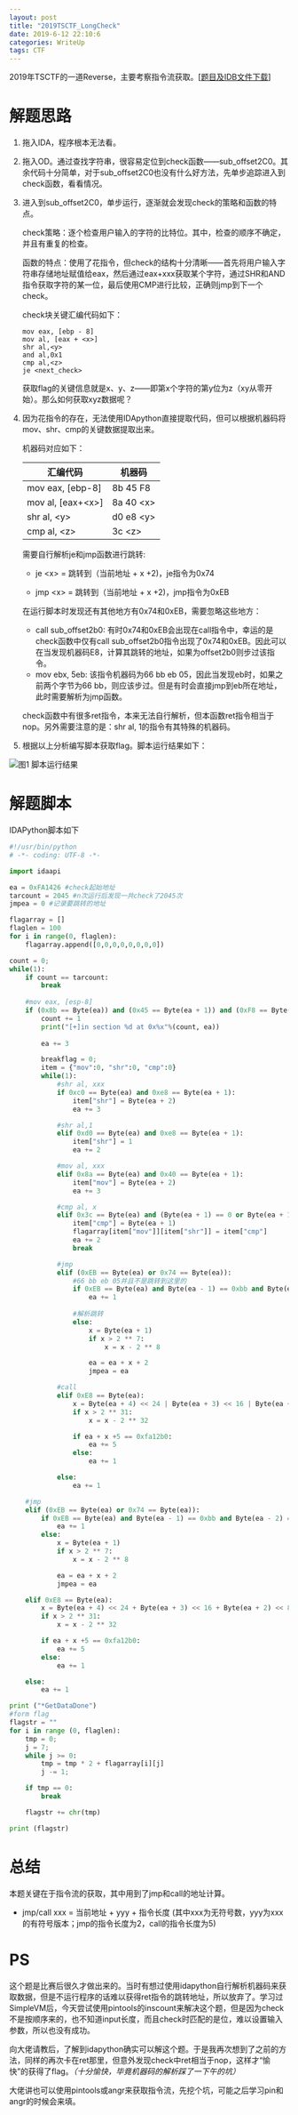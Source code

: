 ```yaml
---
layout: post
title: "2019TSCTF_LongCheck"
date: 2019-6-12 22:10:6
categories: WriteUp
tags: CTF
---
```


2019年TSCTF的一道Reverse，主要考察指令流获取。[[题目及IDB文件下载](https://github.com/chrishuppor/attachToBlog/tree/master)]


# 解题思路

1. 拖入IDA，程序根本无法看。

2. 拖入OD。通过查找字符串，很容易定位到check函数——sub_offset2C0。其余代码十分简单，对于sub_offset2C0也没有什么好方法，先单步追踪进入到check函数，看看情况。

3. 进入到sub_offset2C0，单步运行，逐渐就会发现check的策略和函数的特点。

   check策略：逐个检查用户输入的字符的比特位。其中，检查的顺序不确定，并且有重复的检查。

   函数的特点：使用了花指令，但check的结构十分清晰——首先将用户输入字符串存储地址赋值给eax，然后通过eax+xxx获取某个字符，通过SHR和AND指令获取字符的某一位，最后使用CMP进行比较，正确则jmp到下一个check。

   check块关键汇编代码如下：

   ```汇编
   mov eax, [ebp - 8]
   mov al, [eax + <x>]
   shr al,<y>
   and al,0x1
   cmp al,<z>
   je <next_check>
   ```

   获取flag的关键信息就是x、y、z——即第x个字符的第y位为z（xy从零开始）。那么如何获取xyz数据呢？

4. 因为花指令的存在，无法使用IDApython直接提取代码，但可以根据机器码将mov、shr、cmp的关键数据提取出来。

   机器码对应如下：

   | 汇编代码           | 机器码     |
   | ------------------ | ---------- |
   | mov eax, [ebp-8]   | 8b 45 F8   |
   | mov al, [eax+<x\>] | 8a 40 <x\> |
   | shr al, <y\>       | d0 e8 <y\> |
   | cmp al, <z\>       | 3c <z\>    |

   需要自行解析je和jmp函数进行跳转:

   * je <x\> = 跳转到（当前地址 + x +2)，je指令为0x74

   * jmp <x\> = 跳转到（当前地址 + x +2)，jmp指令为0xEB

   在运行脚本时发现还有其他地方有0x74和0xEB，需要忽略这些地方：

   * call sub_offset2b0: 有时0x74和0xEB会出现在call指令中，幸运的是check函数中仅有call sub_offset2b0指令出现了0x74和0xEB。因此可以在当发现机器码E8，计算其跳转的地址，如果为offset2b0则步过该指令。
   * mov ebx, 5eb: 该指令机器码为66 bb eb 05，因此当发现eb时，如果之前两个字节为66 bb，则应该步过。但是有时会直接jmp到eb所在地址，此时需要解析为jmp函数。

   check函数中有很多ret指令，本来无法自行解析，但本函数ret指令相当于nop。另外需要注意的是：shr al, 1的指令有其特殊的机器码。

5. 根据以上分析编写脚本获取flag。脚本运行结果如下：

![图1 脚本运行结果](https://chrishuppor.github.io/image/Snipaste_2019-06-12_21-38-43.PNG)

# 解题脚本

IDAPython脚本如下

```python
#!/usr/bin/python
# -*- coding: UTF-8 -*-

import idaapi

ea = 0xFA1426 #check起始地址
tarcount = 2045 #n次运行后发现一共check了2045次
jmpea = 0 #记录要跳转的地址

flagarray = []
flaglen = 100
for i in range(0, flaglen):
	flagarray.append([0,0,0,0,0,0,0,0])

count = 0;
while(1):
	if count == tarcount:
		break
        
	#mov eax, [esp-8]
	if (0x8b == Byte(ea)) and (0x45 == Byte(ea + 1)) and (0xF8 == Byte(ea + 2)):
		count += 1
		print("[+]in section %d at 0x%x"%(count, ea))
        
		ea += 3

		breakflag = 0;
		item = {"mov":0, "shr":0, "cmp":0}
		while(1):
			#shr al, xxx
			if 0xc0 == Byte(ea) and 0xe8 == Byte(ea + 1):
				item["shr"] = Byte(ea + 2)
				ea += 3

			#shr al,1
			elif 0xd0 == Byte(ea) and 0xe8 == Byte(ea + 1):
				item["shr"] = 1
				ea += 2

			#mov al, xxx
			elif 0x8a == Byte(ea) and 0x40 == Byte(ea + 1):
				item["mov"] = Byte(ea + 2)
				ea += 3

			#cmp al, x
			elif 0x3c == Byte(ea) and (Byte(ea + 1) == 0 or Byte(ea + 1) == 1):
				item["cmp"] = Byte(ea + 1)
				flagarray[item["mov"]][item["shr"]] = item["cmp"]
				ea += 2
				break

			#jmp
			elif (0xEB == Byte(ea) or 0x74 == Byte(ea)):
				#66 bb eb 05并且不是跳转到这里的
				if 0xEB == Byte(ea) and Byte(ea - 1) == 0xbb and Byte(ea - 2) == 0x66 and ea != jmpea:
					ea += 1
                 
                #解析跳转
				else:
					x = Byte(ea + 1)
					if x > 2 ** 7:
						x = x - 2 ** 8

					ea = ea + x + 2
					jmpea = ea

			#call
			elif 0xE8 == Byte(ea):
				x = Byte(ea + 4) << 24 | Byte(ea + 3) << 16 | Byte(ea + 2) << 8 | Byte(ea + 1)
				if x > 2 ** 31:
					x = x - 2 ** 32

				if ea + x +5 == 0xfa12b0:
					ea += 5
				else:
					ea += 1

			else:
				ea += 1

	#jmp
	elif (0xEB == Byte(ea) or 0x74 == Byte(ea)):
		if 0xEB == Byte(ea) and Byte(ea - 1) == 0xbb and Byte(ea - 2) == 0x66 and ea != jmpea:
			ea += 1
		else:
			x = Byte(ea + 1)
			if x > 2 ** 7:
				x = x - 2 ** 8

			ea = ea + x + 2
			jmpea = ea

	elif 0xE8 == Byte(ea):
		x = Byte(ea + 4) << 24 + Byte(ea + 3) << 16 + Byte(ea + 2) << 8 + Byte(ea + 1)
		if x > 2 ** 31:
			x = x - 2 ** 32

		if ea + x +5 == 0xfa12b0:
			ea += 5
		else:
			ea += 1

	else:
		ea += 1

print ("*GetDataDone")
#form flag
flagstr = ""
for i in range (0, flaglen):
	tmp = 0;
	j = 7;
	while j >= 0: 
		tmp = tmp * 2 + flagarray[i][j]
		j -= 1;

	if tmp == 0:
		break

	flagstr += chr(tmp)

print (flagstr)
```

# 总结

本题关键在于指令流的获取，其中用到了jmp和call的地址计算。

* jmp/call xxx = 当前地址 + yyy + 指令长度 (其中xxx为无符号数，yyy为xxx的有符号版本；jmp的指令长度为2，call的指令长度为5)

# PS

这个题是比赛后很久才做出来的。当时有想过使用idapython自行解析机器码来获取数据，但是不运行程序的话难以获得ret指令的跳转地址，所以放弃了。学习过SimpleVM后，今天尝试使用pintools的inscount来解决这个题，但是因为check不是按顺序来的，也不知道input长度，而且check时匹配的是位，难以设置输入参数，所以也没有成功。

向大佬请教后，了解到idapython确实可以解这个题。于是我再次想到了之前的方法，同样的再次卡在ret那里，但意外发现check中ret相当于nop，这样才“愉快”的获得了flag。*（十分愉快，毕竟机器码的解析踩了一下午的坑）*

大佬讲也可以使用pintools或angr来获取指令流，先挖个坑，可能之后学习pin和angr的时候会来填。
